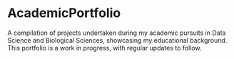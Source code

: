 # AcademicPortfolio
A compilation of projects undertaken during my academic pursuits in Data Science and Biological Sciences, showcasing my educational background. This portfolio is a work in progress, with regular updates to follow.
